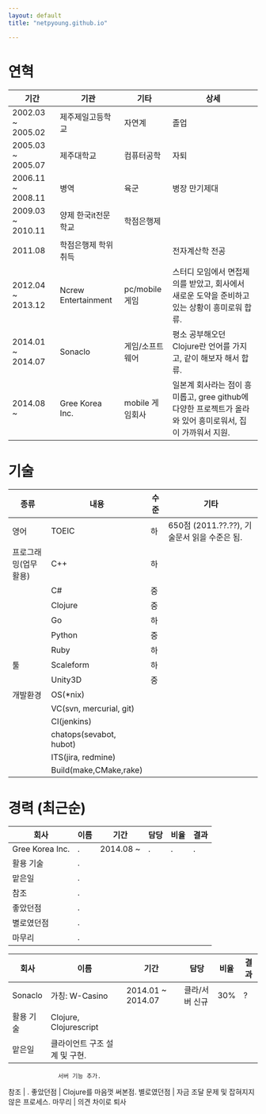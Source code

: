 ```yaml
---
layout: default
title: "netpyoung.github.io"

---
```


# 연혁

기간	          | 기관                | 기타               | 상세
------------------|---------------------|--------------------|-----
2002.03 ~ 2005.02 |	제주제일고등학교    | 자연계             | 졸업
2005.03 ~ 2005.07 |	제주대학교          | 컴퓨터공학         | 자퇴
2006.11 ~ 2008.11 | 병역                | 육군               | 병장 만기제대
2009.03 ~ 2010.11 | 양제 한국it전문학교 | 학점은행제         |
2011.08           |	학점은행제 학위취득 |                    | 전자계산학 전공
2012.04 ~ 2013.12 |	Ncrew Entertainment | pc/mobile 게임     | 스터디 모임에서 면접제의를 받았고, 회사에서 새로운 도약을 준비하고 있는 상황이 흥미로워 합류.
2014.01 ~ 2014.07 | Sonaclo             | 게임/소프트웨어    | 평소 공부해오던 Clojure란 언어를 가지고, 같이 해보자 해서 합류.
2014.08 ~         | Gree Korea Inc.     | mobile 게임회사    | 일본계 회사라는 점이 흥미롭고, gree github에 다양한 프로젝트가 올라와 있어 흥미로워서, 집이 가까워서 지원.



# 기술

종류                 | 내용                       | 수준 | 기타
---------------------|----------------------------|------|-----
영어                 | TOEIC                      | 하   | 650점 (2011.??.??), 기술문서 읽을 수준은 됨.
프로그래밍(업무활용) | C++                        | 하   |
                     | C#                         | 중   |
                     | Clojure                    | 중   |
                     | Go                         | 하   |
                     | Python                     | 중   |
                     | Ruby                       | 하   |
툴                   | Scaleform                  | 하   |
                     | Unity3D                    | 중   |
개발환경             | OS(*nix)                   |      |
                     | VC(svn, mercurial, git)    |      |
                     | CI(jenkins)                |      |
                     | chatops(sevabot, hubot)    |      |
                     | ITS(jira, redmine)         |      |
                     | Build(make,CMake,rake)     |      |



# 경력 (최근순)
회사            | 이름     | 기간      | 담당       | 비율 | 결과
----------------|----------|-----------|------------|------|------
Gree Korea Inc. | .        | 2014.08 ~ | .          | .    | .
활용 기술	    | .
맡은일          | .
참조            | .
좋았던점        | .
별로였던점      | .
마무리          | .
	

	
회사            | 이름                    | 기간               | 담당                  | 비율 | 결과
----------------|-------------------------|--------------------|-----------------------|------|------
Sonaclo         | 가칭: W-Casino          | 2014.01  ~ 2014.07 | 클라/서버 신규        | 30%  | ?
활용 기술	    | Clojure, Clojurescript
맡은일          | 클라이언트 구조 설계 및 구현.
                  서버 기능 추가.
참조            | .
좋았던점        | Clojure를 마음껏 써본점.
별로였던점      | 자금 조달 문제 및 잡혀지지 않은 프로세스.
마무리          | 의견 차이로 퇴사